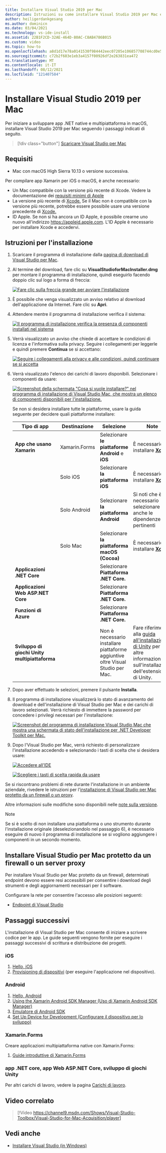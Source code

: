 ```yaml
---
title: Installare Visual Studio 2019 per Mac
description: Istruzioni su come installare Visual Studio 2019 per Mac e i componenti aggiuntivi necessari per lo sviluppo multipiattaforma.
author: heiligerdankgesang
ms.author: dominicn
ms.date: 03/04/2021
ms.technology: vs-ide-install
ms.assetid: 22B1F2CD-32AE-464D-80AC-C8AB4786B015
ms.custom: video
ms.topic: how-to
ms.openlocfilehash: a8d1d17e78a0141530f984442eec07205e106857708744cd0e55e1ea033be4f7
ms.sourcegitcommit: c72b2f603e1eb3a4157f00926df2e263831ea472
ms.translationtype: MT
ms.contentlocale: it-IT
ms.lasthandoff: 08/12/2021
ms.locfileid: "121407584"
---
```

# <a name="install-visual-studio-2019-for-mac"></a>Installare Visual Studio 2019 per Mac

Per iniziare a sviluppare app .NET native e multipiattaforma in macOS, installare Visual Studio 2019 per Mac seguendo i passaggi indicati di seguito.

 > [!div class="button"]
 > [Scaricare Visual Studio per Mac](https://visualstudio.microsoft.com/vs/mac/)

## <a name="requirements"></a>Requisiti

- Mac con macOS High Sierra 10.13 o versione successiva.

Per compilare app Xamarin per iOS o macOS, è anche necessario:

- Un Mac compatibile con la versione più recente di Xcode. Vedere la documentazione dei [requisiti minimi di Apple](https://developer.apple.com/support/xcode/)
- La versione più recente di [Xcode.](https://developer.apple.com/xcode) Se il Mac non è compatibile con la versione più recente, potrebbe essere possibile usare una versione precedente di [Xcode.](https://docs.microsoft.com/xamarin/ios/troubleshooting/questions/old-version-xcode)
- ID Apple. Se non si ha ancora un ID Apple, è possibile crearne uno nuovo all'indirizzo https://appleid.apple.com. L'ID Apple è necessario per installare Xcode e accedervi.

## <a name="installation-instructions"></a>Istruzioni per l'installazione

1. Scaricare il programma di installazione dalla [pagina di download di Visual Studio per Mac](https://visualstudio.microsoft.com/vs/mac/).
2. Al termine del download, fare clic su **VisualStudioforMacInstaller.dmg** per montare il programma di installazione, quindi eseguirlo facendo doppio clic sul logo a forma di freccia:

    [![Fare clic sulla freccia grande per avviare l'installazione](media/install-installer-sml.png)](media/install-installer.png#lightbox)

3. È possibile che venga visualizzato un avviso relativo al download dell'applicazione da Internet. Fare clic su **Apri**.
4. Attendere mentre il programma di installazione verifica il sistema:

    [![Il programma di installazione verifica la presenza di componenti installati nel sistema](media/install-checking-sml.png)](media/install-checking.png#lightbox)

5. Verrà visualizzato un avviso che chiede di accettare le condizioni di licenza e l'informativa sulla privacy. Seguire i collegamenti per leggerle e quindi premere **Continua** se si accettano:

    [![Seguire i collegamenti alla privacy e alle condizioni, quindi continuare se si accetta](media/install-privacy.png)](media/install-privacy.png#lightbox)

6. Verrà visualizzato l'elenco dei carichi di lavoro disponibili. Selezionare i componenti da usare:

    [![Screenshot della schermata "Cosa si vuole installare?" nel programma di installazione di Visual Studio Mac, che mostra un elenco di componenti disponibili per l'installazione.](media/install-selection.png)](media/install-selection.png#lightbox)

   Se non si desidera installare tutte le piattaforme, usare la guida seguente per decidere quali piattaforme installare:

   |Tipo di app  |Destinazione  |Selezione  |Note  |
   |---------|---------|---------|---------|
   |**App che usano Xamarin**| Xamarin.Forms|Selezionare **le piattaforme Android** e **iOS** |È necessario installare [ **Xcode**](https://developer.apple.com/xcode/) |
   ||Solo iOS|Selezionare **la piattaforma iOS**|È necessario installare [ **Xcode**](https://developer.apple.com/xcode/)|
   ||Solo Android|Selezionare **la piattaforma Android**|Si noti che è necessario selezionare anche le dipendenze pertinenti|
   ||Solo Mac|Selezionare **la piattaforma macOS (Cocoa)**|È necessario installare [ **Xcode**](https://developer.apple.com/xcode/)|
   |**Applicazioni .NET Core**|         |Selezionare **Piattaforma .NET Core.**|         |
   |**Applicazioni Web ASP.NET Core**|         |Selezionare **Piattaforma .NET Core.**|         |
   |**Funzioni di Azure**|         |Selezionare **Piattaforma .NET Core.**|         |
   |**Sviluppo di giochi Unity multipiattaforma**|         |Non è necessario installare piattaforme aggiuntive oltre Visual Studio per Mac.| Fare riferimento alla [guida all'installazione di Unity](./setup-vsmac-tools-unity.md) per altre informazioni sull'installazione dell'estensione di Unity.|

7. Dopo aver effettuato le selezioni, premere il pulsante **Installa**.
8. Il programma di installazione visualizzerà lo stato di avanzamento del download e dell'installazione di Visual Studio per Mac e dei carichi di lavoro selezionati. Verrà richiesto di immettere la password per concedere i privilegi necessari per l'installazione:

    [![Screenshot del programma di installazione Visual Studio Mac che mostra una schermata di stato dell'installazione per .NET Developer Toolkit per Mac.](media/installation-progress.png)](media/installation-progress.png#lightbox)

9. Dopo l'Visual Studio per Mac, verrà richiesto di personalizzare l'installazione accedendo e selezionando i tasti di scelta che si desidera usare:

    [![Accedere all'IDE](media/ide-tour-2019-start-signin.png)](media/ide-tour-2019-start-signin.png#lightbox)

    [![Scegliere i tasti di scelta rapida da usare](media/ide-tour-2019-keyboard-shortcut.png)](media/ide-tour-2019-keyboard-shortcut.png#lightbox)

Se si riscontrano problemi di rete durante l'installazione in un ambiente aziendale, rivedere le istruzioni per l'[installazione di Visual Studio per Mac protetto da un firewall o un proxy](#install-visual-studio-for-mac-behind-a-firewall-or-proxy-server).

Altre informazioni sulle modifiche sono disponibili nelle [note sulla versione](/visualstudio/releasenotes/vs2019-mac-relnotes).

> [!NOTE]
> Se si è scelto di non installare una piattaforma o uno strumento durante l'installazione originale (deselezionandolo nel passaggio 6), è necessario eseguire di nuovo il programma di installazione se si vogliono aggiungere i componenti in un secondo momento.

## <a name="install-visual-studio-for-mac-behind-a-firewall-or-proxy-server"></a>Installare Visual Studio per Mac protetto da un firewall o un server proxy

Per installare Visual Studio per Mac protetto da un firewall, determinati endpoint devono essere resi accessibili per consentire i download degli strumenti e degli aggiornamenti necessari per il software.

Configurare la rete per consentire l'accesso alle posizioni seguenti:

- [Endpoint di Visual Studio](./install-behind-a-firewall-or-proxy-server.md)

## <a name="next-steps"></a>Passaggi successivi

L'installazione di Visual Studio per Mac consente di iniziare a scrivere codice per le app. Le guide seguenti vengono fornite per eseguire i passaggi successivi di scrittura e distribuzione dei progetti.

### <a name="ios"></a>iOS

1. [Hello, iOS](https://docs.microsoft.com//xamarin/ios/get-started/hello-ios/)
2. [Provisioning di dispositivi](https://docs.microsoft.com/xamarin/ios/get-started/installation/device-provisioning/) (per eseguire l'applicazione nel dispositivo).

### <a name="android"></a>Android

1. [Hello, Android](https://docs.microsoft.com/xamarin/android/get-started/hello-android/)
2. [Using the Xamarin Android SDK Manager (Uso di Xamarin Android SDK Manager)](https://docs.microsoft.com/xamarin/android/get-started/installation/android-sdk?tabs=macos)
3. [Emulatore di Android SDK](https://docs.microsoft.com/xamarin/android/get-started/installation/android-emulator/)
4. [Set Up Device for Development (Configurare il dispositivo per lo sviluppo)](https://docs.microsoft.com/xamarin/android/get-started/installation/set-up-device-for-development)

### <a name="xamarinforms"></a>Xamarin.Forms

Creare applicazioni multipiattaforma native con Xamarin.Forms:

1. [Guide introduttive di Xamarin.Forms](https://docs.microsoft.com/xamarin/get-started/quickstarts/)

### <a name="net-core-apps-aspnet-core-web-apps-unity-game-development"></a>app .NET core, app Web ASP.NET Core, sviluppo di giochi Unity

Per altri carichi di lavoro, vedere la pagina [Carichi di lavoro](workloads.md).

## <a name="related-video"></a>Video correlato

> [!Video https://channel9.msdn.com/Shows/Visual-Studio-Toolbox/Visual-Studio-for-Mac-Acquisition/player]

## <a name="see-also"></a>Vedi anche

- [Installare Visual Studio (in Windows)](/visualstudio/install/install-visual-studio)
